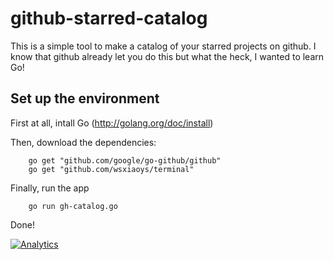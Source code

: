github-starred-catalog
======================

This is a simple tool to make a catalog of your starred projects on github.
I know that github already let you do this but what the heck, I wanted to learn Go!

Set up the environment
----------------------

First at all, intall Go (http://golang.org/doc/install)

Then, download the dependencies:

```
    go get "github.com/google/go-github/github"
    go get "github.com/wsxiaoys/terminal"
```

Finally, run the app

```
    go run gh-catalog.go
```

Done!


[![Analytics](https://ga-beacon.appspot.com/UA-51467836-1/glena/github-starred-catalog)](http://germanlena.com.ar)